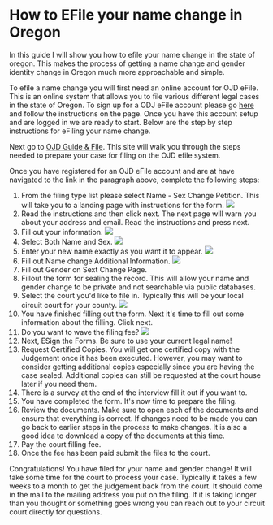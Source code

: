 # How to EFile your name change in Oregon

In this guide I will show you how to efile your name change in the state of oregon. This makes the process of getting a name change and gender identity change in Oregon much more approachable and simple.

To efile a name change you will first need an online account for OJD eFile. This is an online system that allows you to file various different legal cases in the state of Oregon. To sign up for a ODJ eFile account please go [here](https://www.courts.oregon.gov/services/online/pages/efile.aspx) and follow the instructions on the page. Once you have this account setup and are logged in we are ready to start. Below are the step by step instructions for eFiling your name change.

Next go to [OJD Guide & File](https://oregon.tylertech.cloud/SRL/SRL). This site will walk you through the steps needed to prepare your case for filing on the OJD efile system.

Once you have registered for an OJD eFile account and are at have navigated to the link in the paragraph above, complete the following steps:

1. From the filing type list please select Name - Sex Change Petition. This will take you to a landing page with instructions for the form.
![](CaseTypeHighlighted.PNG)
2. Read the instructions and then click next. The next page will warn you about your address and email. Read the instructions and press next.
3. Fill out your information.
![](PersonalInfo.PNG)
4. Select Both Name and Sex.
![](NameAndSex.PNG)
5. Enter your new name exactly as you want it to appear.
![](NewName.PNG)
6. Fill out Name change Additional Information.
![](AdditionalInfo.PNG)
7. Fill out Gender on Sext Change Page.
8. Fillout the form for sealing the record. This will allow your name and gender change to be private and not searchable via public databases.
9.  Select the court you'd like to file in. Typically this will be your local circuit court for your county.
![](County.PNG)
10. You have finished filling out the form. Next it's time to fill out some information about the filling. Click next.
11. Do you want to wave the filing fee?
![](FilingFeeWave.PNG)
12. Next, ESign the Forms. Be sure to use your current legal name!
13. Request Certified Copies. You will get one certified copy with the Judgement once it has been executed. However, you may want to consider getting additional copies especially since you are having the case sealed. Additional copies can still be requested at the court house later if you need them.
14. There is a survey at the end of the interview fill it out if you want to.
15. You have completed the form. It's now time to prepare the filing.
16. Review the documents. Make sure to open each of the documents and ensure that everything is correct. If changes need to be made you can go back to earlier steps in the process to make changes. It is also a good idea to download a copy of the documents at this time.
17. Pay the court filling fee.
18. Once  the fee has been paid submit the files to the court.

Congratulations! You have filed for your name and gender change! It will take some time for the court to process your case. Typically it takes a few weeks to a month to get the judgement back from the court. It should come in the mail to the mailing address you put on the filing. If it is taking longer than you thought or something goes wrong you can reach out to your circuit court directly for questions.
